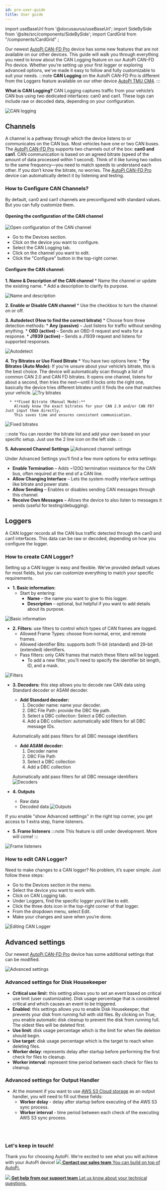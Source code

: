 ```yaml
---
id: pro-user-guide
title: User guide
---
```

import useBaseUrl from '@docusaurus/useBaseUrl';
import SideBySide from '@site/src/components/SideBySide';
import CardGrid from "/components/CardGrid" ;

Our newest [AutoPi CAN-FD Pro](https://shop.autopi.io/products/autopi-can-fd-pro) device has some new features that are not available on our other devices. This guide will walk you through everything you need to know about the CAN Logging feature on our AutoPi CAN-FD Pro device. Whether you're setting up your first logger or exploring advanced options, we've made it easy to follow and fully customizable to suit your needs.
:::note
**CAN Logging** on the AutoPi CAN-FD Pro is different from the Loggers feature available on our other device [AutoPi TMU CM4](https://shop.autopi.io/products/autopi-telematics-unit-cm4-4g-lte-edition). 
:::

**What is CAN Logging?**
CAN Logging captures traffic from your vehicle’s CAN bus using two dedicated interfaces: can0 and can1. These logs can include raw or decoded data, depending on your configuration.

![CAN logging](/img/getting_started/autopi_canfd_pro/can_logging_tab.png)

## Channels
A channel is a pathway through which the device listens to or communicates on the CAN bus. Most vehicles have one or two CAN buses. The [AutoPi CAN-FD Pro](https://shop.autopi.io/products/autopi-can-fd-pro) supports two channels out of the box: **can0 and can1**.
CAN communication is based on an agreed bitrate (speed of the amount of data processed within 1 second). Think of it like tuning two radios to the same frequency—you need to match speeds to understand each other. If you don’t know the bitrate, no worries. The [AutoPi CAN-FD Pro](https://shop.autopi.io/products/autopi-can-fd-pro) device can automatically detect it by listening and testing.


### How to Configure CAN Channels?
By default, can0 and can1 channels are preconfigured with standard values. But you can fully customize them. 

#### Opening the configuration of the CAN channel 
![Open configuration of the CAN channel](/img/getting_started/autopi_canfd_pro/configure_channel.png)

* Go to the Devices section.
* Click on the device you want to configure.
* Select the CAN Logging tab.
* Click on the channel you want to edit.
* Click the "Configure" button in the top-right corner.

#### Configure the CAN channel: 

**1. Name & Description of the CAN channel**
      * Name the channel or update the existing name.
      * Add a description to clarify its purpose.

![Name and description](/img/getting_started/autopi_canfd_pro/name_description.png)
      
**2. Enable or Disable CAN channel**
    * Use the checkbox to turn the channel on or off.

**3. Autodetect (How to find the correct bitrate)**
    * Choose from three detection methods:
      * **Any (passive)** – Just listens for traffic without sending anything.
      * **OBD (active)** – Sends an OBD-II request and waits for a response.
      * **J1939 (active)** – Sends a J1939 request and listens for supported responses.

![Autodetect](/img/getting_started/autopi_canfd_pro/autodetect.png)

**4. Try Bitrates or Use Fixed Bitrate**
    * You have two options here:
      * **Try Bitrates (Auto Mode):**
        If you're unsure about your vehicle’s bitrate, this is the best choice.
        The device will automatically scan through a list of common CAN 2.0 and CAN FD bitrates.
        It opens one channel, listens for about a second, then tries the next—until it locks onto the right one, basically the device tries different bitrates until it finds the one that matches your vehicle.
![Try bitrates](/img/getting_started/autopi_canfd_pro/try_bitrates.png)


      * **Fixed Bitrate (Manual Mode):**
        Already know the exact bitrates for your CAN 2.0 and/or CAN FD? Just input them directly.
        This saves time and ensures consistent communication.
![Fixed bitrates](/img/getting_started/autopi_canfd_pro/fixed_bitrate.png)

:::note
You can reorder the bitrate list and add your own based on your specific setup. Just use the 2 line icon on the left side.
:::

**5. Advanced Channel Settings**
![Advanced channel settings](/img/getting_started/autopi_canfd_pro/advanced_channel_settings.png)

Under Advanced Settings you’ll find a few more options for extra settings: 
* **Enable Termination** – Adds ~120Ω termination resistance for the CAN bus, often required at the end of a CAN line.
* **Allow Changing Interface** – Lets the system modify interface settings like bitrate and power state.
* **Allow Sending** – Enables or disables sending CAN messages through this channel.
* **Receive Own Messages** – Allows the device to also listen to messages it sends (useful for testing/debugging).


## Loggers
A CAN logger records all the CAN bus traffic detected through the can0 and can1 interfaces. This data can be raw or decoded, depending on how you configure the logger.

### How to create CAN Logger?
Setting up a CAN logger is easy and flexible. We’ve provided default values for most fields, but you can customize everything to match your specific requirements.
* **1. Basic information:** 
  * Start by entering:
    * **Name** – the name you want to give to this logger.
    * **Description** – optional, but helpful if you want to add details about its purpose.

![Basic information](/img/getting_started/autopi_canfd_pro/basic_information.png)

* **2. Filters:** use filters to control which types of CAN frames are logged.
  * Allowed Frame Types: choose from normal, error, and remote frames.
  * Allowed identifier Bits: supports both 11-bit (standard) and 29-bit (extended) identifiers. 
  * Pass filters: only CAN frames that match these filters will be logged.
    * To add a new filter, you'll need to specify the identifier bit length, ID, and a mask.

![Filters](/img/getting_started/autopi_canfd_pro/filters_tab.png)

* **3. Decoders:** this step allows you to decode raw CAN data using Standard decoder or ASAM decoder. 
  * **Add Standard decoder:** 
    1. Decoder name: name your decoder.
    2. DBC File Path: provide the DBC file path.
    3. Select a DBC collection: Select a DBC collection.
    4. Add a DBC collection: automatically add filters for all DBC message IDs.
  
  Automatically add pass filters for all DBC message identifiers

  * **Add ASAM decoder:** 
    1. Decoder name 
    2. DBC File Path
    3. Select a DBC collection
    4. Add a DBC collection
    
  Automatically add pass filters for all DBC message identifiers
![Decoders](/img/getting_started/autopi_canfd_pro/decoders_tab.png)

* **4. Outputs**
  * Raw data 
  * Decoded data 
![Outputs](/img/getting_started/autopi_canfd_pro/outputs_tab.png)

If you enable "show Advanced setttings" in the right top corner, you get access to 1 extra step, frame listeners.

* **5. Frame listeners** 
:::note
This feature is still under development. More will come!
:::

![Frame listeners](/img/getting_started/autopi_canfd_pro/frame_listeners.png)

### How to edit CAN Logger?
Need to make changes to a CAN logger? No problem, it’s super simple. Just follow these steps:
* Go to the Devices section in the menu.
* Select the device you want to work with.
* Click on CAN Logging tab.
* Under Loggers, find the specific logger you’d like to edit.
* Click the three dots icon in the top-right corner of that logger.
* From the dropdown menu, select Edit.
* Make your changes and save when you’re done.

![Editing CAN Logger](/img/getting_started/autopi_canfd_pro/edit_logger.png)


## Advanced settings
Our newest [AutoPi CAN-FD Pro](https://shop.autopi.io/products/autopi-can-fd-pro) device has some additional settings that can be modified. 

![Advanced settings](/img/getting_started/autopi_canfd_pro/advanced_settings_pro.png)

### Advanced settings for Disk Housekeeper
* **Critical use limi**t: this setting allows you to set an event based on critical use limit (user customizable). Disk usage percentage that is considered critical and which causes an event to be triggered.
* **Enabled**: this settings allows you to enable Disk Housekeeper, that prevents your disk from running full with old files. By clicking on True, you enable automatic disk cleanup to prevent the disk from running full. The oldest files will be deleted first.
* **Use limit**: disk usage percentage which is the limit for when file deletion should begin.
* **Use target**: disk usage percentage which is the target to reach when deleting files.
* **Worker delay**: represents delay after startup before performing the first check for files to cleanup.
* **Worker interval**: represent time period between each check for files to cleanup.

### Advanced settings for Output Handler 
* At the moment if you want to use [AWS S3 Cloud storage](https://aws.amazon.com/free/?trk=b45f363b-5d02-4b3f-87df-b7b1908ff05c&sc_channel=ps&ef_id=CjwKCAjwktO_BhBrEiwAV70jXi39jOGqTVzMppg3DxhsoIWS-bbtstEGVIVceNP95c9u0Id1n_q5XBoCGkMQAvD_BwE:G:s&s_kwcid=AL!4422!3!536452769228!e!!g!!aws%20s3!12198535626!120978772550&trk=b45f363b-5d02-4b3f-87df-b7b1908ff05c&sc_channel=ps&targetid=kwd-20982008831&gclid=CjwKCAjwktO_BhBrEiwAV70jXi39jOGqTVzMppg3DxhsoIWS-bbtstEGVIVceNP95c9u0Id1n_q5XBoCGkMQAvD_BwE&all-free-tier.sort-by=item.additionalFields.SortRank&all-free-tier.sort-order=asc&awsf.Free%20Tier%20Types=*all&awsf.Free%20Tier%20Categories=*all) as an output handler, you will need to fill out these fields: 
  * **Worker delay** - delay after startup before executing of the AWS S3 sync process.
  * **Worker interval** - time period between each check of the executing AWS S3 sync process. 

<br>
</br>

### Let's keep in touch!
Thank you for choosing AutoPi. We're excited to see what you will achieve with your AutoPi device! 
<CardGrid home>
[![](/img/shared/favicon.ico) **Contact our sales team** You can build on top of AutoPi.](https://www.autopi.io/contact/)

[![](/img/shared/support_icon.png) **Get help from our support team** Let us know about your technical questions.](https://www.autopi.io/support/)

</CardGrid>